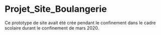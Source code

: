 # Projet_Site_Boulangerie

Ce prototype de site avait été crée pendant le confinement dans le cadre scolaire durant le confinement de mars 2020. 
